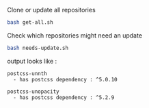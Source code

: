 Clone or update all repositories

```bash
bash get-all.sh
```

Check which repositories might need an update

```bash
bash needs-update.sh
```

output looks like : 

```
postcss-unnth
  - has postcss dependency : ^5.0.10

postcss-unopacity
  - has postcss dependency : ^5.2.9
```
